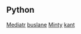 
Python
-------
[Mediatr](https://github.com/megafetis/mediatr_py)
[buslane](https://github.com/konradhalas/buslane)
[Minty](https://gitlab.com/minty-python/minty)
[kant](https://github.com/patrickporto/kant)
